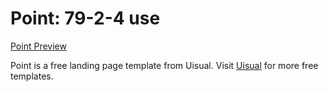 # Point: 79-2-4 use

[Point Preview](https://res.cloudinary.com/uisual/image/upload/assets/screenshots/point.png)

Point is a free landing page template from Uisual. Visit [Uisual](https://uisual.com) for more free templates.
